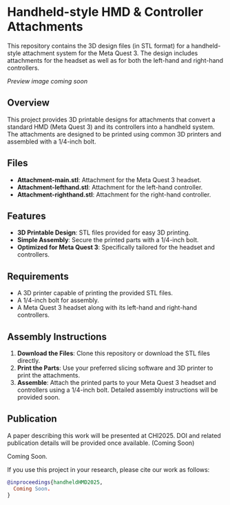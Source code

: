 # Handheld-style HMD & Controller Attachments

This repository contains the 3D design files (in STL format) for a handheld-style attachment system for the Meta Quest 3. The design includes attachments for the headset as well as for both the left-hand and right-hand controllers.

_Preview image coming soon_

## Overview

This project provides 3D printable designs for attachments that convert a standard HMD (Meta Quest 3) and its controllers into a handheld system. The attachments are designed to be printed using common 3D printers and assembled with a 1/4-inch bolt.

## Files

- **Attachment-main.stl**: Attachment for the Meta Quest 3 headset.
- **Attachment-lefthand.stl**: Attachment for the left-hand controller.
- **Attachment-righthand.stl**: Attachment for the right-hand controller.

## Features

- **3D Printable Design**: STL files provided for easy 3D printing.
- **Simple Assembly**: Secure the printed parts with a 1/4-inch bolt.
- **Optimized for Meta Quest 3**: Specifically tailored for the headset and controllers.

## Requirements

- A 3D printer capable of printing the provided STL files.
- A 1/4-inch bolt for assembly.
- A Meta Quest 3 headset along with its left-hand and right-hand controllers.

## Assembly Instructions

1. **Download the Files**: Clone this repository or download the STL files directly.
2. **Print the Parts**: Use your preferred slicing software and 3D printer to print the attachments.
3. **Assemble**: Attach the printed parts to your Meta Quest 3 headset and controllers using a 1/4-inch bolt. Detailed assembly instructions will be provided soon.

## Publication

A paper describing this work will be presented at CHI2025. DOI and related publication details will be provided once available. (Coming Soon)

Coming Soon.

If you use this project in your research, please cite our work as follows:

```bibtex
@inproceedings{handheldHMD2025,
  Coming Soon.
}
```
